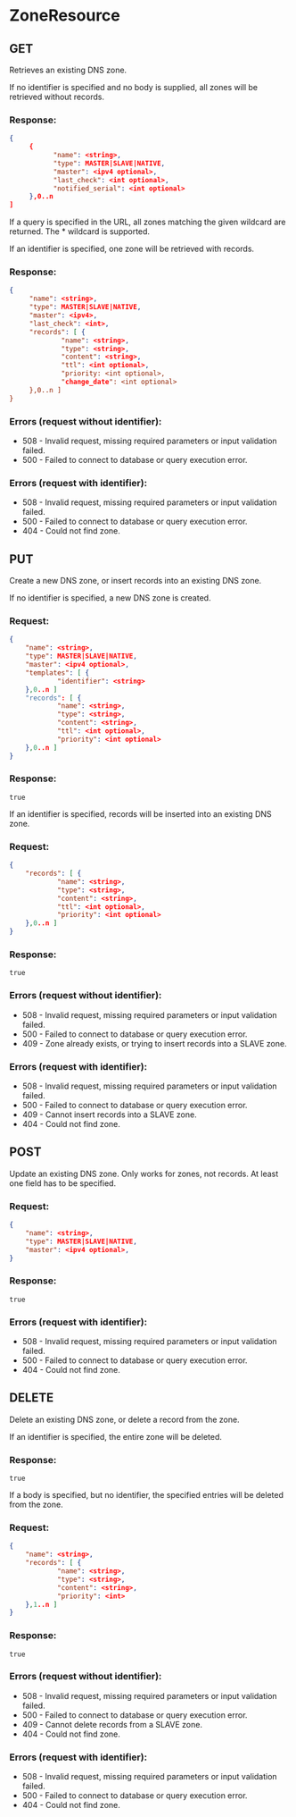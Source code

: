 ZoneResource
============

GET
---


Retrieves an existing DNS zone.

If no identifier is specified and no body is supplied, all zones will be
retrieved without records.

### Response: ###

```json
{
     {
           "name": <string>,
           "type": MASTER|SLAVE|NATIVE,
           "master": <ipv4 optional>,
           "last_check": <int optional>,
           "notified_serial": <int optional>
     },0..n
]
```

If a query is specified in the URL,  all zones matching the given wildcard
are returned. The * wildcard is supported.

If an identifier is specified, one zone will be retrieved with records.

### Response: ###

```json
{
     "name": <string>,
     "type": MASTER|SLAVE|NATIVE,
     "master": <ipv4>,
     "last_check": <int>,
     "records": [ {
             "name": <string>,
             "type": <string>,
             "content": <string>,
             "ttl": <int optional>,
             "priority: <int optional>,
             "change_date": <int optional>
     },0..n ]
}
```

### Errors (request without identifier): ###

* 508 - Invalid request, missing required parameters or input validation failed.
* 500 - Failed to connect to database or query execution error.

### Errors (request with identifier): ###

* 508 - Invalid request, missing required parameters or input validation failed.
* 500 - Failed to connect to database or query execution error.
* 404 - Could not find zone.

	 


PUT
---


Create a new DNS zone, or insert records into an existing DNS zone.

If no identifier is specified, a new DNS zone is created.

### Request: ###

```json
{
    "name": <string>,
    "type": MASTER|SLAVE|NATIVE,
    "master": <ipv4 optional>,
    "templates": [ {
            "identifier": <string>
    },0..n ]
    "records": [ {
            "name": <string>,
            "type": <string>,
            "content": <string>,
            "ttl": <int optional>,
            "priority": <int optional>
    },0..n ]
}
```

### Response: ###

```
true
```

If an identifier is specified, records will be inserted into an existing DNS zone.

### Request: ###

```json
{
    "records": [ {
            "name": <string>,
            "type": <string>,
            "content": <string>,
            "ttl": <int optional>,
            "priority": <int optional>
    },0..n ]
}
```

### Response: ###

```
true
```

### Errors (request without identifier): ###

* 508 - Invalid request, missing required parameters or input validation failed.
* 500 - Failed to connect to database or query execution error.
* 409 - Zone already exists, or trying to insert records into a SLAVE zone.

### Errors (request with identifier): ###

* 508 - Invalid request, missing required parameters or input validation failed.
* 500 - Failed to connect to database or query execution error.
* 409 - Cannot insert records into a SLAVE zone.
* 404 - Could not find zone.

	 


POST
----


Update an existing DNS zone. Only works for zones, not records. At least one field has to be specified.

### Request: ###

```json
{
    "name": <string>,
    "type": MASTER|SLAVE|NATIVE,
    "master": <ipv4 optional>,
}
```


### Response: ###

```
true
```

### Errors (request with identifier): ###

* 508 - Invalid request, missing required parameters or input validation failed.
* 500 - Failed to connect to database or query execution error.
* 404 - Could not find zone.

	 


DELETE
------


Delete an existing DNS zone, or delete a record from the zone.

If an identifier is specified, the entire zone will be deleted.

### Response: ###

```
true
```

If a body is specified, but no identifier, the specified entries will be deleted from the zone.

### Request: ###

```json
{
    "name": <string>,
    "records": [ {
            "name": <string>,
            "type": <string>,
            "content": <string>,
            "priority": <int>
    },1..n ]
}
```

### Response: ###

```
true
```

### Errors (request without identifier): ###

* 508 - Invalid request, missing required parameters or input validation failed.
* 500 - Failed to connect to database or query execution error.
* 409 - Cannot delete records from a SLAVE zone.
* 404 - Could not find zone.

### Errors (request with identifier): ###

* 508 - Invalid request, missing required parameters or input validation failed.
* 500 - Failed to connect to database or query execution error.
* 404 - Could not find zone.

	 


